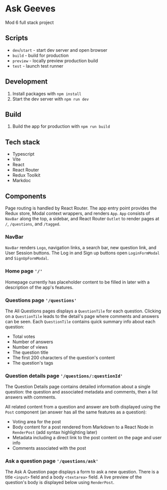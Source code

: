 # Ask Geeves

Mod 6 full stack project

## Scripts

- `dev`/`start` - start dev server and open browser
- `build` - build for production
- `preview` - locally preview production build
- `test` - launch test runner

## Development

1. Install packages with `npm install`
1. Start the dev server with `npm run dev`

## Build

1. Build the app for production with `npm run build`

## Tech stack

- Typescript
- Vite
- React
- React Router
- Redux Toolkit
- Markdoc

## Components

Page routing is handled by React Router.
The app entry point provides the Redux store, Modal context wrappers, and renders `App`.
`App` consists of `NavBar` along the top, a sidebar, and React Router `Outlet` to render pages at `/`, `/questions`, and `/tagged`.

### NavBar

`NavBar` renders `Logo`, navigation links, a search bar, new question link, and User Session buttons.
The Log in and Sign up buttons open `LoginFormModal` and `SignUpFormModal`.

### Home page `'/'`

Homepage currently has placeholder content to be filled in later with a description of the app's features.

### Questions page `'/questions'`

The All Questions pages displays a `QuestionTile` for each question.
Clicking on a `QuestionTile` leads to the detail's page where comments and answers can be seen.
Each `QuestionTile` contains quick summary info about each question:

- Total votes
- Number of answers
- Number of views
- The question title
- The first 200 characters of the question's content
- The question's tags

### Question details page `'/questions/:questionId'`

The Question Details page contains detailed information about a single question: the question and associated metadata and comments, then a list answers with comments.

All related content from a question and answer are both displayed using the `Post` component (an answer has all the same features as a question):

- Voting area for the post
- Body content for a post rendered from Markdown to a React Node in `RenderPost` (add syntax highlighting later)
- Metadata including a direct link to the post content on the page and user info
- Comments associated with the post

### Ask a question page `'/questions/ask'`

The Ask A Question page displays a form to ask a new question.
There is a title `<input>` field and a body `<textarea>` field.
A live preview of the question's body is displayed below using `RenderPost`.
